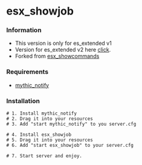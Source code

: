 # esx_showjob

### Information
- This version is only for es_extended v1
- Version for es_extended v2 here [click](https://github.com/ProsteMartin/esx_showjob/releases/tag/1.2).
- Forked from [esx_showcommands](https://github.com/Calibrateds/esx_showcommands)

### Requirements
- [mythic_notify](https://github.com/ProsteMartin/mythic_notify)

### Installation
```
# 1. Install mythic_notify
# 2. Drag it into your resources
# 3. Add "start mythic_notify" to you server.cfg

# 4. Install esx_showjob
# 5. Drag it into your resources
# 6. Add "start esx_showjob" to your server.cfg

# 7. Start server and enjoy.
```
